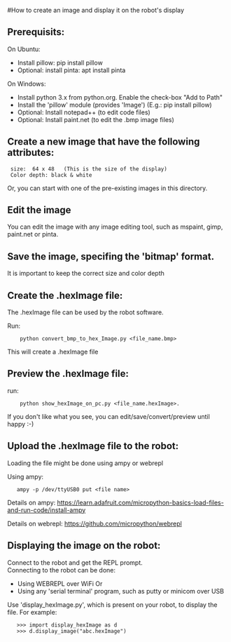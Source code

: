 #How to create an image and display it on the robot's display

## Prerequisits:

On Ubuntu:

- Install pillow: pip install pillow 
- Optional: install pinta: apt install pinta

On Windows:

- Install python 3.x from python.org. Enable the check-box "Add to Path"
- Install the 'pillow' module (provides 'Image') (E.g.: pip install pillow)
- Optional: Install notepad++ (to edit code files) 
- Optional: Install paint.net (to edit the .bmp image files)

## Create a new image that have the following attributes:

     size:  64 x 48   (This is the size of the display)
	 Color depth: black & white
   Or, you can start with one of the pre-existing images in this directory.
 
## Edit the image

You can edit the image with any image editing tool, such as mspaint, gimp, paint.net or pinta.

## Save the image, specifing the 'bitmap' format.

   It is important to keep the correct size and color depth

## Create the .hexImage file:

   The .hexImage file can be used by the robot software.
   
   Run:
   
        python convert_bmp_to_hex_Image.py <file_name.bmp>
        
   This will create a .hexImage file

## Preview the .hexImage file:

   run: 
   
        python show_hexImage_on_pc.py <file_name.hexImage>.

   If you don't like what you see, you can edit/save/convert/preview until happy :-)

## Upload the .hexImage file to the robot:

   Loading the file might be done using ampy or webrepl

   Using ampy:   
   
       ampy -p /dev/ttyUSB0 put <file name>
   
   Details on ampy: https://learn.adafruit.com/micropython-basics-load-files-and-run-code/install-ampy
   
   Details on webrepl: https://github.com/micropython/webrepl

## Displaying the image on the robot:

Connect to the robot and get the REPL prompt.  
Connecting to the robot can be done:

- Using WEBREPL over WiFi
Or 
- Using any 'serial terminal' program, such as putty or minicom over USB

Use 'display_hexImage.py', which is present on your robot, to display the file.
   For example:
   
       >>> import display_hexImage as d
       >>> d.display_image("abc.hexImage")
	   
